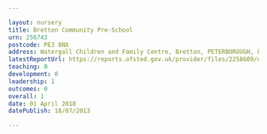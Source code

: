 ```yaml
---

layout: nursery
title: Bretton Community Pre-School
urn: 256743
postcode: PE3 8NX
address: Watergall Children and Family Centre, Bretton, PETERBOROUGH, PE3 8NX
latestReportUrl: https://reports.ofsted.gov.uk/provider/files/2258609/urn/256743.pdf
teaching: 0
development: 0
leadership: 1
outcomes: 0
overall: 1
date: 01 April 2018 
datePublish: 18/07/2013

---
```

